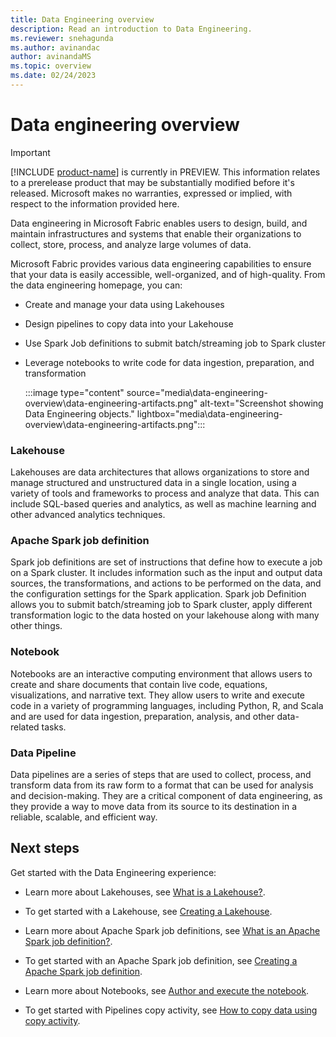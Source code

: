 ```yaml
---
title: Data Engineering overview
description: Read an introduction to Data Engineering.
ms.reviewer: snehagunda
ms.author: avinandac
author: avinandaMS
ms.topic: overview
ms.date: 02/24/2023
---
```


# Data engineering overview

> [!IMPORTANT]
> [!INCLUDE [product-name](../includes/product-name.md)] is currently in PREVIEW. This information relates to a prerelease product that may be substantially modified before it's released. Microsoft makes no warranties, expressed or implied, with respect to the information provided here.

Data engineering in Microsoft Fabric enables users to design, build, and maintain infrastructures and systems that enable their organizations to collect, store, process, and analyze large volumes of data.

Microsoft Fabric provides various data engineering capabilities to ensure that your data is easily accessible, well-organized, and of high-quality. From the data engineering homepage, you can: 

- Create and manage your data using Lakehouses 

- Design pipelines to copy data into your Lakehouse

- Use Spark Job definitions to submit batch/streaming job to Spark cluster

- Leverage notebooks to write code for data ingestion, preparation, and transformation 

    :::image type="content" source="media\data-engineering-overview\data-engineering-artifacts.png" alt-text="Screenshot showing Data Engineering objects." lightbox="media\data-engineering-overview\data-engineering-artifacts.png":::

### Lakehouse

Lakehouses are data architectures that allows organizations to store and manage structured and unstructured data in a single location, using a variety of tools and frameworks to process and analyze that data. This can include SQL-based queries and analytics, as well as machine learning and other advanced analytics techniques.

### Apache Spark job definition

Spark job definitions are set of instructions that define how to execute a job on a Spark cluster. It includes information such as the input and output data sources, the transformations, and actions to be performed on the data, and the configuration settings for the Spark application. Spark job Definition allows you to submit batch/streaming job to Spark cluster, apply different transformation logic to the data hosted on your lakehouse along with many other things. 

### Notebook

Notebooks are an interactive computing environment that allows users to create and share documents that contain live code, equations, visualizations, and narrative text. They allow users to write and execute code in a variety of programming languages, including Python, R, and Scala and are used for data ingestion, preparation, analysis, and other data-related tasks.

### Data Pipeline

Data pipelines are a series of steps that are used to collect, process, and transform data from its raw form to a format that can be used for analysis and decision-making. They are a critical component of data engineering, as they provide a way to move data from its source to its destination in a reliable, scalable, and efficient way.

## Next steps

Get started with the Data Engineering experience:

- Learn more about Lakehouses, see [What is a Lakehouse?](lakehouse-overview.md).

- To get started with a Lakehouse, see [Creating a Lakehouse](create-lakehouse.md).

- Learn more about Apache Spark job definitions, see [What is an Apache Spark job definition?](spark-job-definition.md).

- To get started with an Apache Spark job definition, see [Creating a Apache Spark job definition](create-spark-job-definition.md).

- Learn more about Notebooks, see [Author and execute the notebook](author-execute-notebook.md).

- To get started with Pipelines copy activity, see [How to copy data using copy activity](..\data-factory\copy-data-activity.md).
